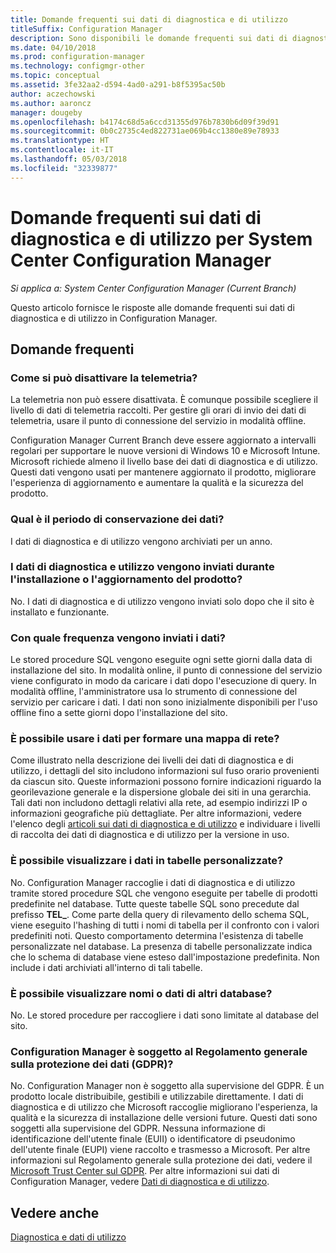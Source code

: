 ```yaml
---
title: Domande frequenti sui dati di diagnostica e di utilizzo
titleSuffix: Configuration Manager
description: Sono disponibili le domande frequenti sui dati di diagnostica e di utilizzo per System Center Configuration Manager.
ms.date: 04/10/2018
ms.prod: configuration-manager
ms.technology: configmgr-other
ms.topic: conceptual
ms.assetid: 3fe32aa2-d594-4ad0-a291-b8f5395ac50b
author: aczechowski
ms.author: aaroncz
manager: dougeby
ms.openlocfilehash: b4174c68d5a6ccd31355d976b7830b6d09f39d91
ms.sourcegitcommit: 0b0c2735c4ed822731ae069b4cc1380e89e78933
ms.translationtype: HT
ms.contentlocale: it-IT
ms.lasthandoff: 05/03/2018
ms.locfileid: "32339877"
---
```

# <a name="frequently-asked-questions-about-diagnostics-and-usage-data-for-system-center-configuration-manager"></a>Domande frequenti sui dati di diagnostica e di utilizzo per System Center Configuration Manager

*Si applica a: System Center Configuration Manager (Current Branch)*

Questo articolo fornisce le risposte alle domande frequenti sui dati di diagnostica e di utilizzo in Configuration Manager.

## <a name="faqs"></a>Domande frequenti

###  <a name="bkmk_off"></a> Come si può disattivare la telemetria?  
La telemetria non può essere disattivata. È comunque possibile scegliere il livello di dati di telemetria raccolti. Per gestire gli orari di invio dei dati di telemetria, usare il punto di connessione del servizio in modalità offline.

Configuration Manager Current Branch deve essere aggiornato a intervalli regolari per supportare le nuove versioni di Windows 10 e Microsoft Intune. Microsoft richiede almeno il livello base dei dati di diagnostica e di utilizzo. Questi dati vengono usati per mantenere aggiornato il prodotto, migliorare l'esperienza di aggiornamento e aumentare la qualità e la sicurezza del prodotto.

###  <a name="bkmk_retention"></a> Qual è il periodo di conservazione dei dati?  
 I dati di diagnostica e di utilizzo vengono archiviati per un anno.  

###  <a name="bkmk_update"></a> I dati di diagnostica e utilizzo vengono inviati durante l'installazione o l'aggiornamento del prodotto?  
 No. I dati di diagnostica e di utilizzo vengono inviati solo dopo che il sito è installato e funzionante.  

###  <a name="bkmk_frequency"></a> Con quale frequenza vengono inviati i dati?  
 Le stored procedure SQL vengono eseguite ogni sette giorni dalla data di installazione del sito. In modalità online, il punto di connessione del servizio viene configurato in modo da caricare i dati dopo l'esecuzione di query. In modalità offline, l'amministratore usa lo strumento di connessione del servizio per caricare i dati. I dati non sono inizialmente disponibili per l'uso offline fino a sette giorni dopo l'installazione del sito.  

###  <a name="bkmk_network"></a> È possibile usare i dati per formare una mappa di rete?  
 Come illustrato nella descrizione dei livelli dei dati di diagnostica e di utilizzo, i dettagli del sito includono informazioni sul fuso orario provenienti da ciascun sito. Queste informazioni possono fornire indicazioni riguardo la georilevazione generale e la dispersione globale dei siti in una gerarchia. Tali dati non includono dettagli relativi alla rete, ad esempio indirizzi IP o informazioni geografiche più dettagliate. Per altre informazioni, vedere l'elenco degli [articoli sui dati di diagnostica e di utilizzo](/sccm/core/plan-design/diagnostics/diagnostics-and-usage-data#articles) e individuare i livelli di raccolta dei dati di diagnostica e di utilizzo per la versione in uso.


###  <a name="bkmk_tables"></a> È possibile visualizzare i dati in tabelle personalizzate?  
 No. Configuration Manager raccoglie i dati di diagnostica e di utilizzo tramite stored procedure SQL che vengono eseguite per tabelle di prodotti predefinite nel database. Tutte queste tabelle SQL sono precedute dal prefisso **TEL_**. Come parte della query di rilevamento dello schema SQL, viene eseguito l'hashing di tutti i nomi di tabella per il confronto con i valori predefiniti noti. Questo comportamento determina l'esistenza di tabelle personalizzate nel database. La presenza di tabelle personalizzate indica che lo schema di database viene esteso dall'impostazione predefinita. Non include i dati archiviati all'interno di tali tabelle.  

###  <a name="bkmk_databases"></a> È possibile visualizzare nomi o dati di altri database? 
 No. Le stored procedure per raccogliere i dati sono limitate al database del sito.  

### <a name="bkmk_gdpr"></a> Configuration Manager è soggetto al Regolamento generale sulla protezione dei dati (GDPR)?
 No. Configuration Manager non è soggetto alla supervisione del GDPR. È un prodotto locale distribuibile, gestibili e utilizzabile direttamente. I dati di diagnostica e di utilizzo che Microsoft raccoglie migliorano l'esperienza, la qualità e la sicurezza di installazione delle versioni future. Questi dati sono soggetti alla supervisione del GDPR. Nessuna informazione di identificazione dell'utente finale (EUII) o identificatore di pseudonimo dell'utente finale (EUPI) viene raccolto e trasmesso a Microsoft. Per altre informazioni sul Regolamento generale sulla protezione dei dati, vedere il [Microsoft Trust Center sul GDPR](https://microsoft.com/gdpr). Per altre informazioni sui dati di Configuration Manager, vedere [Dati di diagnostica e di utilizzo](/sccm/core/plan-design/diagnostics/diagnostics-and-usage-data).


## <a name="see-also"></a>Vedere anche  
 [Diagnostica e dati di utilizzo](/sccm/core/plan-design/diagnostics/diagnostics-and-usage-data)
